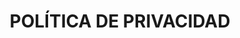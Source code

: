 ---
title: "POLÍTICA DE PRIVACIDAD"
seoTitle: "Estudio Arquitectura - Reformas | RAMA Arquitectas"
description: ""
draft: false
bg_image: ""
---